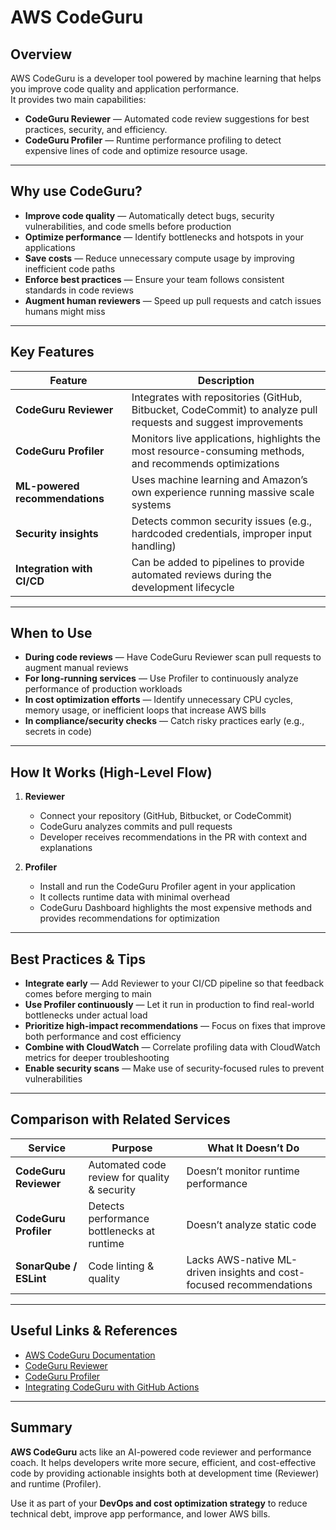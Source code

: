 # AWS CodeGuru

## Overview  
AWS CodeGuru is a developer tool powered by machine learning that helps you improve code quality and application performance.  
It provides two main capabilities:  
- **CodeGuru Reviewer** — Automated code review suggestions for best practices, security, and efficiency.  
- **CodeGuru Profiler** — Runtime performance profiling to detect expensive lines of code and optimize resource usage.  

---

## Why use CodeGuru?

- **Improve code quality** — Automatically detect bugs, security vulnerabilities, and code smells before production  
- **Optimize performance** — Identify bottlenecks and hotspots in your applications  
- **Save costs** — Reduce unnecessary compute usage by improving inefficient code paths  
- **Enforce best practices** — Ensure your team follows consistent standards in code reviews  
- **Augment human reviewers** — Speed up pull requests and catch issues humans might miss  

---

## Key Features

| Feature | Description |
|---------|-------------|
| **CodeGuru Reviewer** | Integrates with repositories (GitHub, Bitbucket, CodeCommit) to analyze pull requests and suggest improvements |
| **CodeGuru Profiler** | Monitors live applications, highlights the most resource-consuming methods, and recommends optimizations |
| **ML-powered recommendations** | Uses machine learning and Amazon’s own experience running massive scale systems |
| **Security insights** | Detects common security issues (e.g., hardcoded credentials, improper input handling) |
| **Integration with CI/CD** | Can be added to pipelines to provide automated reviews during the development lifecycle |

---

## When to Use

- **During code reviews** — Have CodeGuru Reviewer scan pull requests to augment manual reviews  
- **For long-running services** — Use Profiler to continuously analyze performance of production workloads  
- **In cost optimization efforts** — Identify unnecessary CPU cycles, memory usage, or inefficient loops that increase AWS bills  
- **In compliance/security checks** — Catch risky practices early (e.g., secrets in code)  

---

## How It Works (High-Level Flow)

1. **Reviewer**  
   - Connect your repository (GitHub, Bitbucket, or CodeCommit)  
   - CodeGuru analyzes commits and pull requests  
   - Developer receives recommendations in the PR with context and explanations  

2. **Profiler**  
   - Install and run the CodeGuru Profiler agent in your application  
   - It collects runtime data with minimal overhead  
   - CodeGuru Dashboard highlights the most expensive methods and provides recommendations for optimization  

---

## Best Practices & Tips

- **Integrate early** — Add Reviewer to your CI/CD pipeline so that feedback comes before merging to main  
- **Use Profiler continuously** — Let it run in production to find real-world bottlenecks under actual load  
- **Prioritize high-impact recommendations** — Focus on fixes that improve both performance and cost efficiency  
- **Combine with CloudWatch** — Correlate profiling data with CloudWatch metrics for deeper troubleshooting  
- **Enable security scans** — Make use of security-focused rules to prevent vulnerabilities  

---

## Comparison with Related Services

| Service | Purpose | What It Doesn’t Do |
|---------|---------|---------------------|
| **CodeGuru Reviewer** | Automated code review for quality & security | Doesn’t monitor runtime performance |
| **CodeGuru Profiler** | Detects performance bottlenecks at runtime | Doesn’t analyze static code |
| **SonarQube / ESLint** | Code linting & quality | Lacks AWS-native ML-driven insights and cost-focused recommendations |

---

## Useful Links & References

- [AWS CodeGuru Documentation](https://docs.aws.amazon.com/codeguru)  
- [CodeGuru Reviewer](https://aws.amazon.com/codeguru/reviewer/)  
- [CodeGuru Profiler](https://aws.amazon.com/codeguru/profiler/)  
- [Integrating CodeGuru with GitHub Actions](https://docs.aws.amazon.com/codeguru/latest/reviewer-ug/working-with-github.html)  

---

## Summary  

**AWS CodeGuru** acts like an AI-powered code reviewer and performance coach. It helps developers write more secure, efficient, and cost-effective code by providing actionable insights both at development time (Reviewer) and runtime (Profiler).  

Use it as part of your **DevOps and cost optimization strategy** to reduce technical debt, improve app performance, and lower AWS bills.  
